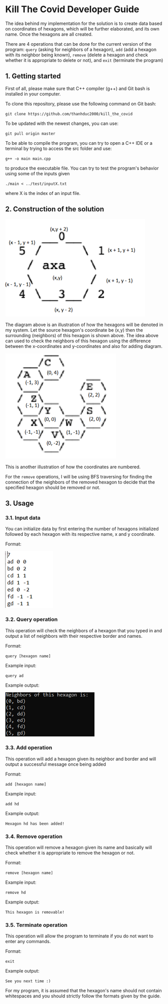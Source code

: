 # Kill The Covid Developer Guide

The idea behind my implementation for the solution is to create data based on coordinates of hexagons, which will be further elaborated, and its own name. Once the hexagons are all created. 

There are 4 operations that can be done for the current version of the program: `query` (asking for neighbors of a hexagon), `add` (add a hexagon with its neighbor being known), `remove` (delete a hexagon and check whether it is appropriate to delete or not), and `exit` (terminate the program)

## 1. Getting started

First of all, please make sure that C++ compiler (g++) and Git bash is installed in your computer.

To clone this repository, please use the following command on Git bash:

`git clone https://github.com/thanhduc2000/kill_the_covid`

To be updated with the newest changes, you can use:

`git pull origin master`

To be able to compile the program, you can try to open a C++ IDE or a terminal by trying to access the src folder and use:

`g++ -o main main.cpp`

to produce the executable file. You can try to test the program's behavior using some of the inputs given

`./main < ../test/inputX.txt`

where X is the index of an input file.

## 2. Construction of the solution
<img src ="images/diagram1.png">

The diagram above is an illustration of how the hexagons will be denoted in my system. Let the source hexagon's coordinate be (x,y) then the surrounding (neighbors) of this hexagon is shown above. The idea above can used to check the neighbors of this hexagon using the difference between the x-coordinates and y-coordinates and also for adding diagram.

<img src = "images/diagram2.png">

This is another illustration of how the coordinates are numbered.

For the `remove` operations, I will be using BFS traversing for finding the connection of the neighbors of the removed hexagon to decide that the specified hexagon should be removed or not.

## 3. Usage

### 3.1. Input data
You can initialize data by first entering the number of hexagons initialized followed by each hexagon with its respective name, x and y coordinate.

Format:

<img src = "images/diagram4.png">

### 3.2. Query operation 
This operation will check the neighbors of a hexagon that you typed in and output a list of neighbors with their respective border and names.

Format:

`query [hexagon name]`

Example input:

`query ad`

Example output:

<img src = "images/diagram3.png">

### 3.3. Add operation 
This operation will add a hexagon given its neighbor and border and will output a successful message once being added

Format:

`add [hexagon name]`

Example input:

`add hd`

Example output:

`Hexagon hd has been added!`

### 3.4. Remove operation 
This operation will remove a hexagon given its name and basically will check whether it is appropriate to remove the hexagon or not.

Format:

`remove [hexagon name]`

Example input:

`remove hd`

Example output:

`This hexagon is removable!`

### 3.5. Terminate operation
This operation will allow the program to terminate if you do not want to enter any commands.

Format:

`exit`

Example output:

`See you next time :)`

For my program, it is assumed that the hexagon's name should not contain whitespaces and you should strictly follow the formats given by the guide.



